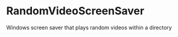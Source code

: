 RandomVideoScreenSaver
======================

Windows screen saver that plays random videos within a directory
